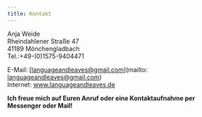 ```yaml
---
title: Kontakt
---
```


Anja Weide\
Rheindahlener Straße 47\
41189 Mönchengladbach\
Tel.:+49-(0)1575-9404471

E-Mail: [languageandleaves@gmail.com](mailto: languageandleaves@gmail.com)\
Internet: www.languageandleaves.de

**Ich freue mich auf Euren Anruf oder eine Kontaktaufnahme per Messenger oder Mail!**
